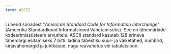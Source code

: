 ```yaml
---
term: ASCII
---
```


Lühend sõnadest "*American Standard Code for Information Interchange*" (Ameerika Standardkood Informatsiooni Vahetamiseks). See on tähemärkide kodeerimissüsteem arvutitele. ASCII standard kasutab 128 erineva tähemärgi esitamiseks 7 bitti: ladina tähestiku suur- ja väiketähed, numbrid, kirjavahemärgid ja juhtkäsud, nagu reavahetus või tabulatsioon.